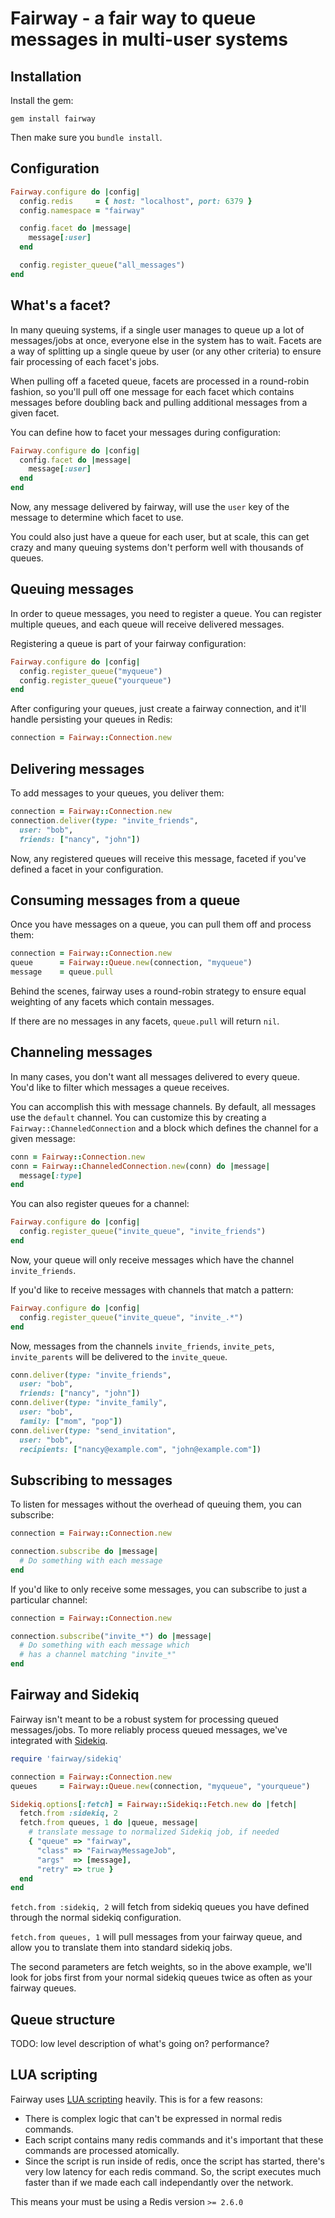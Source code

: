 # Fairway - a fair way to queue messages in multi-user systems

## Installation

Install the gem:

    gem install fairway

Then make sure you `bundle install`.

## Configuration

```ruby
Fairway.configure do |config|
  config.redis     = { host: "localhost", port: 6379 }
  config.namespace = "fairway"

  config.facet do |message|
    message[:user]
  end

  config.register_queue("all_messages")
end
```

## What's a facet?

In many queuing systems, if a single user manages to queue up a lot of messages/jobs at once,
everyone else in the system has to wait.  Facets are a way of splitting up a single queue by
user (or any other criteria) to ensure fair processing of each facet's jobs.

When pulling off a faceted queue, facets are processed in a round-robin fashion, so you'll pull
off one message for each facet which contains messages before doubling back and pulling
additional messages from a given facet.

You can define how to facet your messages during configuration:

```ruby
Fairway.configure do |config|
  config.facet do |message|
    message[:user]
  end
end
```

Now, any message delivered by fairway, will use the `user` key of the message to determine
which facet to use.

You could also just have a queue for each user, but at scale, this can get crazy and many
queuing systems don't perform well with thousands of queues.

## Queuing messages

In order to queue messages, you need to register a queue. You can register multiple queues,
and each queue will receive delivered messages.

Registering a queue is part of your fairway configuration:

```ruby
Fairway.configure do |config|
  config.register_queue("myqueue")
  config.register_queue("yourqueue")
end
```

After configuring your queues, just create a fairway connection,
and it'll handle persisting your queues in Redis:

```ruby
connection = Fairway::Connection.new
```

## Delivering messages

To add messages to your queues, you deliver them:

```ruby
connection = Fairway::Connection.new
connection.deliver(type: "invite_friends",
  user: "bob",
  friends: ["nancy", "john"])
```

Now, any registered queues will receive this message, faceted if you've defined
a facet in your configuration.

## Consuming messages from a queue

Once you have messages on a queue, you can pull them off and process them:

```ruby
connection = Fairway::Connection.new
queue      = Fairway::Queue.new(connection, "myqueue")
message    = queue.pull
```

Behind the scenes, fairway uses a round-robin strategy to ensure equal weighting of
any facets which contain messages.

If there are no messages in any facets, `queue.pull` will return `nil`.

## Channeling messages

In many cases, you don't want all messages delivered to every queue. You'd like
to filter which messages a queue receives.

You can accomplish this with message channels. By default, all messages use the `default`
channel. You can customize this by creating a `Fairway::ChanneledConnection` and
a block which defines the channel for a given message:

```ruby
conn = Fairway::Connection.new
conn = Fairway::ChanneledConnection.new(conn) do |message|
  message[:type]
end
```

You can also register queues for a channel:

```ruby
Fairway.configure do |config|
  config.register_queue("invite_queue", "invite_friends")
end
```

Now, your queue will only receive messages which have the channel `invite_friends`.

If you'd like to receive messages with channels that match a pattern:

```ruby
Fairway.configure do |config|
  config.register_queue("invite_queue", "invite_.*")
end
```

Now, messages from the channels `invite_friends`, `invite_pets`, `invite_parents` will
be delivered to the `invite_queue`.

```ruby
conn.deliver(type: "invite_friends",
  user: "bob",
  friends: ["nancy", "john"])
conn.deliver(type: "invite_family",
  user: "bob",
  family: ["mom", "pop"])
conn.deliver(type: "send_invitation",
  user: "bob",
  recipients: ["nancy@example.com", "john@example.com"])
```

## Subscribing to messages

To listen for messages without the overhead of queuing them, you can subscribe:

```ruby
connection = Fairway::Connection.new

connection.subscribe do |message|
  # Do something with each message
end
```

If you'd like to only receive some messages, you can subscribe to just a particular channel:

```ruby
connection = Fairway::Connection.new

connection.subscribe("invite_*") do |message|
  # Do something with each message which
  # has a channel matching "invite_*"
end
```

## Fairway and Sidekiq

Fairway isn't meant to be a robust system for processing queued messages/jobs. To more reliably
process queued messages, we've integrated with [Sidekiq](http://sidekiq.org/).

```ruby
require 'fairway/sidekiq'

connection = Fairway::Connection.new
queues     = Fairway::Queue.new(connection, "myqueue", "yourqueue")

Sidekiq.options[:fetch] = Fairway::Sidekiq::Fetch.new do |fetch|
  fetch.from :sidekiq, 2
  fetch.from queues, 1 do |queue, message|
    # translate message to normalized Sidekiq job, if needed
    { "queue" => "fairway",
      "class" => "FairwayMessageJob",
      "args"  => [message],
      "retry" => true }
  end
end
```

`fetch.from :sidekiq, 2` will fetch from sidekiq queues you have defined through the
normal sidekiq configuration.

`fetch.from queues, 1` will pull messages from your fairway queue, and allow you to translate
them into standard sidekiq jobs.

The second parameters are fetch weights, so in the above example, we'll look for jobs first from
your normal sidekiq queues twice as often as your fairway queues.

## Queue structure

TODO: low level description of what's going on? performance?

## LUA scripting

Fairway uses [LUA scripting](http://redis.io/commands/eval) heavily. This is for a few reasons:

* There is complex logic that can't be expressed in normal redis commands.
* Each script contains many redis commands and it's important that these
commands are processed atomically.
* Since the script is run inside of redis, once the script has started,
there's very low latency for each redis command.  So, the script executes
much faster than if we made each call independantly over the network.

This means your must be using a Redis version `>= 2.6.0`
